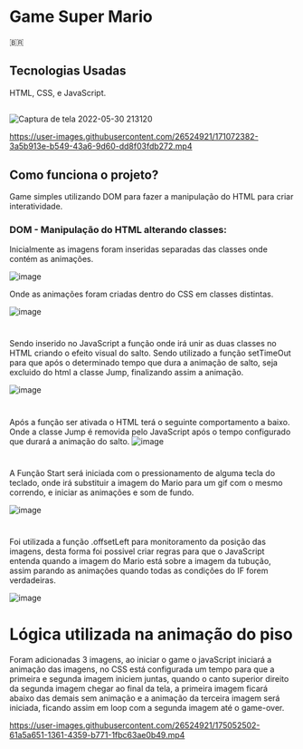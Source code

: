# Game Super Mario

🇧🇷

## Tecnologias Usadas
HTML, CSS, e JavaScript.



##


![Captura de tela 2022-05-30 213120](https://user-images.githubusercontent.com/26524921/171071258-e496dfb3-7057-41a8-9ecb-f32eecf8cbcc.png)


https://user-images.githubusercontent.com/26524921/171072382-3a5b913e-b549-43a6-9d60-dd8f03fdb272.mp4


## Como funciona o projeto?
Game simples utilizando DOM para fazer a manipulação do HTML para criar interatividade.

### DOM - Manipulação do HTML alterando classes:
Inicialmente as imagens foram inseridas separadas das classes onde contém as animações.

![image](https://user-images.githubusercontent.com/26524921/171273778-20c75c76-3070-4817-8026-48959ae9acdb.png)


Onde as animações foram criadas dentro do CSS em classes distintas.

![image](https://user-images.githubusercontent.com/26524921/171272666-9321b567-54f8-4085-b1e6-6535034fd511.png)

#

Sendo inserido no JavaScript a função onde irá unir as duas classes no HTML criando o efeito visual do salto. Sendo utilizado a função setTimeOut para que após o determinado tempo que dura a animação de salto, seja excluido do html a classe Jump, finalizando assim a animação.

![image](https://user-images.githubusercontent.com/26524921/171273041-5b767406-14e3-466c-9d99-9387b444f4dc.png)

#

Após a função ser ativada o HTML terá o seguinte comportamento a baixo. Onde a classe Jump é removida pelo JavaScript após o tempo configurado que durará a animação do salto.
![image](https://user-images.githubusercontent.com/26524921/171273246-d1fb0aa7-8122-42ae-b53b-27f4d1ea2423.png)

#

A Função Start será iniciada com o pressionamento de alguma tecla do teclado, onde irá substituir a imagem do Mario para um gif com o mesmo correndo, e iniciar as animações e som de fundo. 

![image](https://user-images.githubusercontent.com/26524921/171681920-e2802252-9263-4f2b-b2cb-14ce30adca9d.png)

#

Foi utilizada a função .offsetLeft para monitoramento da posição das imagens, desta forma foi possivel criar regras para que o JavaScript entenda quando a imagem do Mario está sobre a imagem da tubução, assim parando as animações quando todas as condições do IF forem verdadeiras.

![image](https://user-images.githubusercontent.com/26524921/171683017-702fac2f-000c-426e-92d1-2c7ae681d266.png)

# Lógica utilizada na animação do piso

Foram adicionadas 3 imagens, ao iniciar o game o javaScript iniciará a animação das imagens, no CSS está configurada um tempo para que a primeira e segunda imagem iniciem juntas, quando o canto superior direito da segunda imagem chegar ao final da tela, a primeira imagem ficará abaixo das demais sem animação e a animação da terceira imagem será iniciada, ficando assim em loop com a segunda imagem até o game-over.




https://user-images.githubusercontent.com/26524921/175052502-61a5a651-1361-4359-b771-1fbc63ae0b49.mp4

